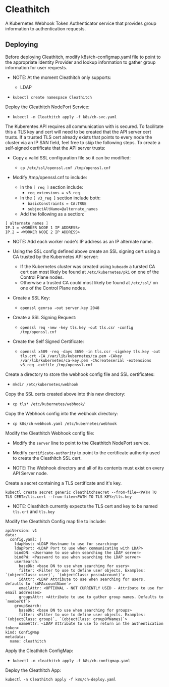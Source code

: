 # Cleathitch

A Kubernetes Webhook Token Authenticator service that provides group information to authentication requests. 

## Deploying

Before deploying Cleathitch, modify k8s/ch-configmap.yaml file to point to the appropriate Identity Provider and lookup information to gather group information for user requests.

* NOTE: At the moment Cleathitch only supports:
  * LDAP 

* `kubectl create namespace Cleathitch`

Deploy the Cleathitch NodePort Service:
* `kubectl -n Cleathitch apply -f k8s/ch-svc.yaml`

The Kuberentes API requires all communication with is secured. To facilitate this a TLS key and cert will need to be created that the API server cert trusts. If a trusted TLS cert already exists that points to every node the cluster via an IP SAN field, feel free to skip the following steps. To create a self-signed certificate that the API server trusts:

* Copy a valid SSL configuration file so it can be modified:
  * `cp /etc/ssl/openssl.cnf /tmp/openssl.cnf`

* Modify /tmp/openssl.cnf to include:
  * In the `[ req ]` section include:
    * `req_extensions = v3_req`
  * In the `[ v3_req ]` section include both:
    * `basicConstraints = CA:TRUE`
    * `subjectAltName=@alternate_names`
  * Add the following as a section:
```
[ alternate_names ]
IP.1 = <WORKER NODE 1 IP ADDRESS>
IP.2 = <WORKER NODE 2 IP ADDRESS>
```
  * NOTE: Add each worker node's IP address as an IP alternate name.

  * Using the SSL config defined above create an SSL signing cert using a CA trusted by the Kubernetes API server:
    * If the Kubernetes cluster was created using `kubeadm` a tursted CA cert can most likely be found at `/etc/kubernetes/pki` on one of the Control Plane nodes.
    * Otherwise a trusted CA could most likely be found at `/etc/ssl/` on one of the Control Plane nodes.
  * Create a SSL Key:
    * `openssl genrsa -out server.key 2048`
  * Create a SSL Signing Request:
    * `openssl req -new -key tls.key -out tls.csr -config /tmp/openssl.cnf`
  * Create the Self Signed Certificate:
    * `openssl x509 -req -days 3650 -in tls.csr -signkey tls.key -out tls.crt -CA /var/lib/kubernetes/ca.pem -CAkey /var/lib/kubernetes/ca-key.pem -CAcreateserial -extensions v3_req -extfile /tmp/openssl.cnf`

Create a directory to store the webhook config file and SSL certificates:
  * `mkdir /etc/kubernetes/webhook`

Copy the SSL certs created above into this new directory:
  * `cp tls* /etc/kubernetes/webhook/`

Copy the Webhook config into the webhook directory:
  * `cp k8s/ch-webhook.yaml /etc/kubernetes/webhook`

Modify the Cleathitch Webhook config file:
  * Modify the `server` line to point to the Cleathitch NodePort service.
  * Modify `certificate-authority` to point to the certificate authority used to create the Cleathitch SSL cert.

* NOTE: The Webhook directory and all of its contents must exist on every API Server node.


Create a secret containing a TLS certificate and it's key.

`kubectl create secret generic cleathitchsecret --from-file=<PATH TO TLS CERT>/tls.cert --from-file=<PATH TO TLS KEY>/tls.key`

 * NOTE: Cleathitch currently expects the TLS cert and key to be named `tls.crt` and `tls.key`


Modify the Cleathitch Config map file to include:
```
apiVersion: v1
data:
  config.yaml: |
    ldapHost: <LDAP Hostname to use for searching> 
    ldapPort: <LDAP Port to use when communicating with LDAP>
    bindDN: <Username to use when searching the LDAP server>
    bindPW: <Password to use when searching the LDAP server>
    userSearch:
      baseDN: <base DN to use when searching for users>
      filter: <Filter to use to define user objects. Examples: `(objectClass: user)`, `(objectClass: posixAccount)`>
      idAttr: <LDAP Attribute to use when searching for users, defaults to `sAMAccountName`>
      emailAttr: <OPTIONAL - NOT CURRENTLY USED - Attribute to use for email addresses>
      groupsAttr: <Attribute to use to gather group names. Defaults to `memberOf`>
    groupSearch:
      baseDN: <base DN to use when searching for groups> 
      filter: <Filter to use to define user objects. Examples: `(objectClass: group)`, `(objectClass: groupOfNames)`>
      nameAttr: <LDAP Attribute to use to return in the authentication token>
kind: ConfigMap
metadata:
  name: cleathitch
```
Apply the Cleathitch ConfigMap:
  * `kubectl -n cleathitch apply -f k8s/ch-configmap.yaml`

Deploy the Cleathitch App:

`kubectl -n Cleathitch apply -f k8s/ch-deploy.yaml`


